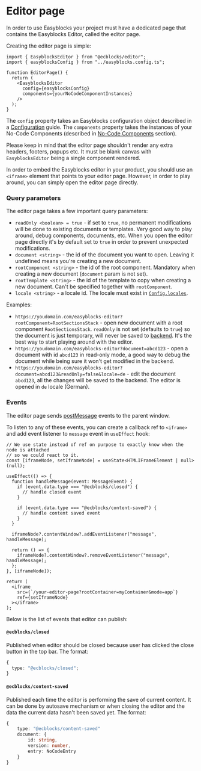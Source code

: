 # Editor page

In order to use Easyblocks your project must have a dedicated page that contains the Easyblocks Editor, called the editor page.

Creating the editor page is simple:

```tsx
import { EasyblocksEditor } from "@ecblocks/editor";
import { easyblocksConfig } from "../easyblocks.config.ts";

function EditorPage() {
  return (
    <EasyblocksEditor
      config={easyblocksConfig}
      components={yourNoCodeComponentInstances}
    />
  );
}
```

The `config` property takes an Easyblocks configuration object described in a [Configuration](configuration.md) guide. The `components` property takes the instances of your No-Code Components (described in [No-Code Components](no-code-components/) section).

Please keep in mind that the editor page shouldn't render any extra headers, footers, popups etc. It must be blank canvas with `EasyblocksEditor` being a single component rendered.

In order to embed the Easyblocks editor in your product, you should use an `<iframe>` element that points to your editor page. However, in order to play around, you can simply open the editor page directly.

### Query parameters

The editor page takes a few important query parameters:

- `readOnly <boolean> = true` - if set to `true`, no permanent modifications will be done to existing documents or templates. Very good way to play around, debug components, documents, etc. When you open the editor page directly it's by default set to `true` in order to prevent unexpected modifications.
- `document <string>` - the id of the document you want to open. Leaving it undefined means you're creating a new document.
- `rootComponent <string>` - the id of the root component. Mandatory when creating a new document (`document` param is not set).
- `rootTemplate <string>` - the id of the template to copy when creating a new document. Can't be specified together with `rootComponent`.
- `locale <string>` - a locale id. The locale must exist in [`Config.locales`](configuration.md#config.locales).

Examples:

- `https://youdomain.com/easyblocks-editor?rootComponent=RootSectionsStack` - open new document with a root component `RootSectionsStack`. `readOnly` is not set (defaults to `true`) so the document is just temporary, will never be saved to [backend](backend.md). It's the best way to start playing around with the editor.
- `https://youdomain.com/easyblocks-editor?document=abcd123` - open a document with id `abcd123` in read-only mode, a good way to debug the document while being sure it won't get modified in the backend.
- `https://youdomain.com/easyblocks-editor?document=abcd123&readOnly=false&locale=de` - edit the document `abcd123`, all the changes will be saved to the backend. The editor is opened in `de` locale (German).

### Events

The editor page sends [postMessage](https://developer.mozilla.org/en-US/docs/Web/API/Window/postMessage) events to the parent window.

To listen to any of these events, you can create a callback ref to `<iframe>` and add event listener to `message` event in `useEffect` hook:

```tsx
// We use state instead of ref on purpose to exactly know when the node is attached
// so we could react to it.
const [iframeNode, setIframeNode] = useState<HTMLIFrameElement | null>(null);

useEffect(() => {
  function handleMessage(event: MessageEvent) {
    if (event.data.type === "@ecblocks/closed") {
      // handle closed event
    }

    if (event.data.type === "@ecblocks/content-saved") {
      // handle content saved event
    }
  }

  iframeNode?.contentWindow?.addEventListener("message", handleMessage);

  return () => {
    iframeNode?.contentWindow?.removeEventListener("message", handleMessage);
  };
}, [iframeNode]);

return (
  <iframe
    src={`/your-editor-page?rootContainer=myContainer&mode=app`}
    ref={setIframeNode}
  ></iframe>
);
```

Below is the list of events that editor can publish:

#### `@ecblocks/closed`

Published when editor should be closed because user has clicked the close button in the top bar. The format:

```typescript
{
  type: "@ecblocks/closed";
}
```

#### `@ecblocks/content-saved`&#x20;

Published each time the editor is performing the save of current content. It can be done by autosave mechanism or when closing the editor and the data the current data hasn't been saved yet. The format:

```typescript
{
    type: "@ecblocks/content-saved"
    document: {
        id: string,
        version: number,
        entry: NoCodeEntry
    }
}
```
